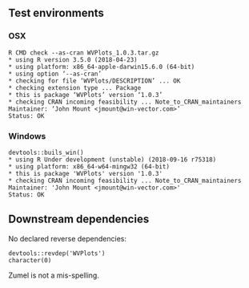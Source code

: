 
## Test environments

### OSX

    R CMD check --as-cran WVPlots_1.0.3.tar.gz 
    * using R version 3.5.0 (2018-04-23)
    * using platform: x86_64-apple-darwin15.6.0 (64-bit)
    * using option ‘--as-cran’
    * checking for file ‘WVPlots/DESCRIPTION’ ... OK
    * checking extension type ... Package
    * this is package ‘WVPlots’ version ‘1.0.3’
    * checking CRAN incoming feasibility ... Note_to_CRAN_maintainers
    Maintainer: ‘John Mount <jmount@win-vector.com>’
    Status: OK

### Windows

    devtools::buils_win()
    * using R Under development (unstable) (2018-09-16 r75318)
    * using platform: x86_64-w64-mingw32 (64-bit)
    * this is package 'WVPlots' version '1.0.3'
    * checking CRAN incoming feasibility ... Note_to_CRAN_maintainers
    Maintainer: 'John Mount <jmount@win-vector.com>'
    Status: OK

## Downstream dependencies

  No declared reverse dependencies:

    devtools::revdep('WVPlots')
    character(0)

Zumel is not a mis-spelling.
